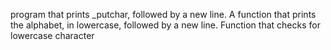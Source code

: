  program that prints _putchar, followed by a new line.
A function that prints the alphabet, in lowercase, followed by a new line.
Function that checks for lowercase character

